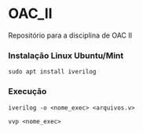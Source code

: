 # OAC_II
Repositório para a disciplina de OAC II

### Instalação Linux Ubuntu/Mint
`sudo apt install iverilog`

### Execução
`iverilog -o <nome_exec> <arquivos.v>`

`vvp <nome_exec>`
